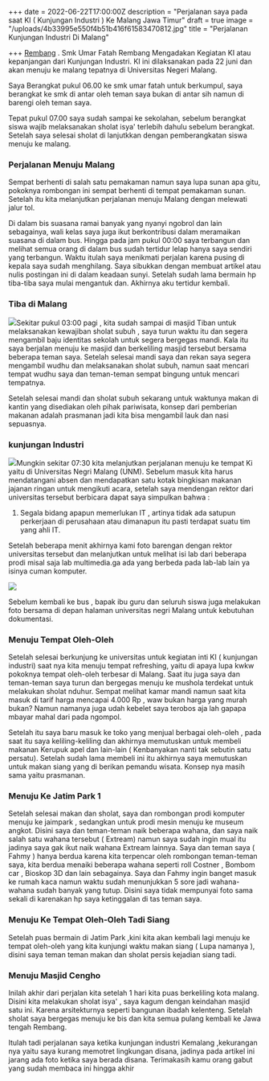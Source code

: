 +++
date = 2022-06-22T17:00:00Z
description = "Perjalanan saya pada saat KI ( Kunjungan Industri ) Ke Malang Jawa Timur"
draft = true
image = "/uploads/4b33995e550f4b51b416f61583470812.jpg"
title = "Perjalanan Kunjungan Industri Di Malang"

+++
[Rembang]() . Smk Umar Fatah Rembang Mengadakan Kegiatan KI atau kepanjangan dari Kunjungan Industri. KI ini dilaksanakan pada 22 juni dan akan menuju ke malang tepatnya di Universitas Negeri Malang.

Saya Berangkat pukul 06.00 ke smk umar fatah untuk berkumpul, saya berangkat ke smk di antar oleh teman saya bukan di antar sih namun di barengi oleh teman saya.

Tepat pukul 07.00 saya sudah sampai ke sekolahan, sebelum berangkat siswa wajib melaksanakan sholat isya' terlebih dahulu sebelum berangkat. Setelah saya selesai sholat di lanjutkkan dengan pemberangkatan siswa menuju ke malang.

### **Perjalanan Menuju Malang**

Sempat berhenti di salah satu pemakaman namun saya lupa sunan apa gitu, pokoknya rombongan ini sempat berhenti di tempat pemakaman sunan. Setelah itu kita melanjutkan perjalanan menuju Malang dengan melewati jalur tol.

Di dalam bis suasana ramai banyak yang nyanyi ngobrol dan lain sebagainya, wali kelas saya juga ikut berkontribusi dalam meramaikan suasana di dalam bus. Hingga pada jam pukul 00:00 saya terbangun dan melihat semua orang di dalam bus sudah tertidur lelap hanya saya sendiri yang terbangun. Waktu itulah saya menikmati perjalan karena pusing di kepala saya sudah menghilang. Saya sibukkan dengan membuat artikel atau nulis postingan ini di dalam keadaan sunyi. Setelah sudah lama bermain hp tiba-tiba saya mulai mengantuk dan. Akhirnya aku tertidur kembali.

### **Tiba di Malang**

![](/uploads/img-20220625-wa0086.jpg)Sekitar pukul 03:00 pagi , kita sudah sampai di masjid Tiban untuk melaksanakan kewajiban sholat subuh , saya turun waktu itu dan segera mengambil baju identitas sekolah untuk segera bergegas mandi. Kala itu saya berjalan menuju ke masjid dan berkeliling masjid tersebut bersama beberapa teman saya. Setelah selesai mandi saya dan rekan saya segera mengambil wudhu dan melaksanakan sholat subuh, namun saat mencari tempat wudhu saya dan teman-teman sempat bingung untuk mencari tempatnya.

Setelah selesai mandi dan sholat subuh sekarang untuk waktunya makan di kantin yang disediakan oleh pihak pariwisata, konsep dari pemberian makanan adalah prasmanan jadi kita bisa mengambil lauk dan nasi sepuasnya.

### **kunjungan Industri**

![](/uploads/img-20220625-wa0085.jpg)Mungkin sekitar 07:30 kita melanjutkan perjalanan menuju ke tempat Ki yaitu di Universitas Negri Malang (UNM). Sebelum masuk kita harus mendatangani absen dan mendapatkan satu kotak bingkisan makanan jajanan ringan untuk mengikuti acara, setelah saya mendengan rektor dari universitas tersebut berbicara dapat saya simpulkan bahwa :

1. Segala bidang apapun memerlukan IT , artinya tidak ada satupun perkerjaan di perusahaan atau dimanapun itu pasti terdapat suatu tim yang ahli IT.

Setelah beberapa menit akhirnya kami foto barengan dengan rektor universitas tersebut dan melanjutkan untuk melihat isi lab dari beberapa prodi misal saja lab multimedia.ga ada yang berbeda pada lab-lab lain ya isinya cuman komputer.

![](/uploads/img-20220625-wa0087.jpg)

Sebelum kembali ke bus , bapak ibu guru dan seluruh siswa juga melakukan foto bersama di depan halaman universitas negri Malang untuk kebutuhan dokumentasi.

### **Menuju Tempat Oleh-Oleh**

Setelah selesai berkunjung ke universitas untuk kegiatan inti KI ( kunjungan industri) saat nya kita menuju tempat refreshing, yaitu di apaya lupa kwkw pokoknya tempat oleh-oleh terbesar di Malang. Saat itu juga saya dan teman-teman saya turun dan bergegas menuju ke mushola terdekat untuk melakukan sholat nduhur. Sempat melihat kamar mandi namun saat kita masuk di tarif harga mencapai 4.000 Rp , waw bukan harga yang murah bukan? Namun namanya juga udah kebelet saya terobos aja lah gapapa mbayar mahal dari pada ngompol.

Setelah itu saya baru masuk ke toko yang menjual berbagai oleh-oleh , pada saat itu saya keliling-keliling dan akhirnya memutuskan untuk membeli makanan Kerupuk apel dan lain-lain ( Kenbanyakan nanti tak sebutin satu persatu). Setelah sudah lama membeli ini itu akhirnya saya memutuskan untuk makan siang yang di berikan pemandu wisata. Konsep nya masih sama yaitu prasmanan.

### **Menuju Ke Jatim Park 1**

Setelah selesai makan dan sholat, saya dan rombongan prodi komputer menuju ke jaimpark , sedangkan untuk prodi mesin menuju ke museum angkot. Disini saya dan teman-teman naik beberapa wahana, dan saya naik salah satu wahana tersebut ( Extream) namun saya sudah ingin mual itu jadinya saya gak ikut naik wahana Extream lainnya. Saya dan teman saya ( Fahmy ) hanya berdua karena kita terpencar oleh rombongan teman-teman saya, kita berdua menaiki beberapa wahana seperti roll Costner , Bombom car , Bioskop 3D dan lain sebagainya. Saya dan Fahmy ingin banget masuk ke rumah kaca namun waktu sudah menunjukkan 5 sore jadi wahana-wahana sudah banyak yang tutup. Disini saya tidak mempunyai foto sama sekali di karenakan hp saya ketinggalan di tas teman saya.

### **Menuju Ke Tempat Oleh-Oleh Tadi Siang**

Setelah puas bermain di Jatim Park ,kini kita akan kembali lagi menuju ke tempat oleh-oleh yang kita kunjungi waktu makan siang ( Lupa namanya ), disini saya teman teman makan dan sholat persis kejadian siang tadi.

### **Menuju Masjid Cengho**

Inilah akhir dari perjalan kita setelah 1 hari kita puas berkeliling kota malang. Disini kita melakukan sholat isya' , saya kagum dengan keindahan masjid satu ini. Karena arsitekturnya seperti bangunan ibadah kelenteng. Setelah sholat saya bergegas menuju ke bis dan kita semua pulang kembali ke Jawa tengah Rembang.

Itulah tadi perjalanan saya ketika kunjungan industri Kemalang ,kekurangan nya yaitu saya kurang memotret lingkungan disana, jadinya pada artikel ini jarang ada foto ketika saya berada disana. Terimakasih kamu orang gabut yang sudah membaca ini hingga akhir 